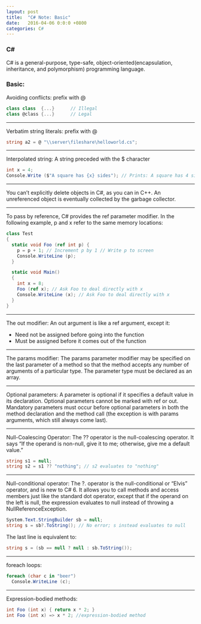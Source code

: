 ```yaml
---
layout: post
title:  "C# Note: Basic"
date:   2016-04-06 0:0:0 +0800
categories: C#
---
```


### C\#

C# is a general-purpose, type-safe, object-oriented(encapsulation, inheritance, and polymorphism) programming language.


### Basic:

Avoiding conflicts: prefix with @

~~~ csharp
class class  {...}      // Illegal
class @class {...}      // Legal
~~~

***

Verbatim string literals: prefix with @

~~~ csharp
string a2 = @ "\\server\fileshare\helloworld.cs";
~~~

***

Interpolated string: A string preceded with the $ character

~~~ csharp
int x = 4;
Console.Write ($"A square has {x} sides"); // Prints: A square has 4 sides
~~~

***

You can’t explicitly delete objects in C#, as you can in C++. An unreferenced object is eventually collected by the garbage collector.

***

To pass by reference, C# provides the ref parameter modifier. In the following example, p and x refer to the same memory locations:

~~~ csharp
class Test
{
  static void Foo (ref int p) {
    p = p + 1; // Increment p by 1 // Write p to screen
    Console.WriteLine (p);
  }

  static void Main()
  {
    int x = 8;
    Foo (ref x); // Ask Foo to deal directly with x
    Console.WriteLine (x); // Ask Foo to deal directly with x
  }
}
~~~

***

The out modifier: An out argument is like a ref argument, except it:

* Need not be assigned before going into the function
* Must be assigned before it comes out of the function

***

The params modifier: The params parameter modifier may be specified on the last parameter of a method so that the method accepts any number of arguments of a particular type. The parameter type must be declared as an array.

***

Optional parameters: A parameter is optional if it specifies a default value in its declaration. Optional parameters cannot be marked with ref or out. Mandatory parameters must occur before optional parameters in both the method declaration and the method call (the exception is with params arguments, which still always come last).

***

Null-Coalescing Operator: The ?? operator is the null-coalescing operator. It says “If the operand is non-null, give it to me; otherwise, give me a default value.”

~~~ csharp
string s1 = null;
string s2 = s1 ?? "nothing"; // s2 evaluates to "nothing"
~~~

***

Null-conditional operator: The ?. operator is the null-conditional or “Elvis” operator, and is new to C# 6. It allows you to call methods and access members just like the standard dot operator, except that if the operand on the left is null, the expression evaluates to null instead of throwing a NullReferenceException.

~~~ csharp
System.Text.StringBuilder sb = null;
string s = sb?.ToString(); // No error; s instead evaluates to null
~~~

The last line is equivalent to:

~~~ csharp
string s = (sb == null ? null : sb.ToString());
~~~

***

foreach loops:

~~~ csharp
foreach (char c in "beer")
  Console.WriteLine (c);
~~~

***

Expression-bodied methods:

~~~ csharp
int Foo (int x) { return x * 2; }
int Foo (int x) => x * 2; //expression-bodied method
~~~
